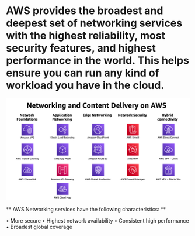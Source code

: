# AWS provides the broadest and deepest set of networking services with the highest reliability, most security features, and highest performance in the world. This helps ensure you can run any kind of workload you have in the cloud.

![alt text](image.png)

** AWS Networking services  have the following characteristics: **

• More secure
• Highest network availability
• Consistent high performance
• Broadest global coverage